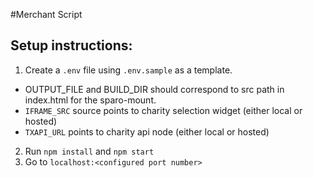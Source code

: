 #Merchant Script

## Setup instructions:

1.  Create a `.env` file using `.env.sample` as a template.
  - OUTPUT_FILE and BUILD_DIR should correspond to src path in index.html for the sparo-mount.
  -  `IFRAME_SRC` source points to charity selection widget (either local or hosted)
  - `TXAPI_URL` points to charity api node (either local or hosted)

2. Run `npm install` and `npm start`
3. Go to `localhost:<configured port number>`
